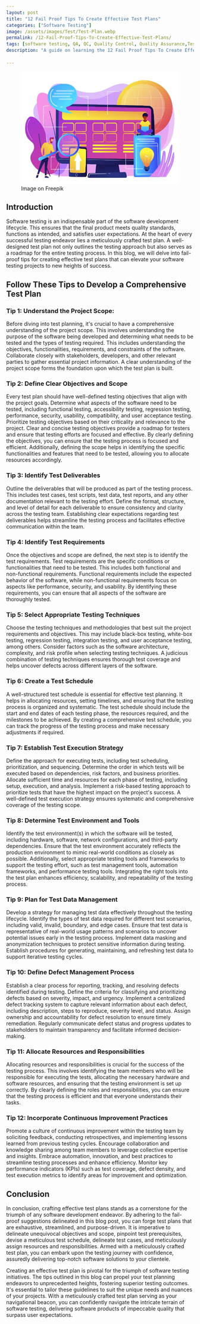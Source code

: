 ```yaml
---
layout: post
title: "12 Fail Proof Tips To Create Effective Test Plans"
categories: ["Software Testing"]
image: /assets/images/Test/Test-Plan.webp
permalink: /12-Fail-Proof-Tips-To-Create-Effective-Test-Plans/
tags: [software testing, QA, QC, Quality Control, Quality Assurance,Test Plan]
description: "A guide on learning the 12 Fail Proof Tips To Create Effective Test Plans for a successful testing endeavor."

---
```


<figure>
  <img src="/assets/images/Test/Test-Plan.webp" alt="How To Create A Test Plan" />
  <figcaption>Image on Freepik</figcaption>
</figure>

<style>
@media (max-width: 767px) {
  img {
    width: 390px;
    height: 290px;
    
  }
}
  
@media (min-width: 1000px) {
  img {
    width: 700px;
    height: 500px;
  }
}
</style>

## Introduction

Software testing is an indispensable part of the software development lifecycle. This ensures that the final product meets quality standards, functions as intended, and satisfies user expectations. At the heart of every successful testing endeavor lies a meticulously crafted test plan. A well-designed test plan not only outlines the testing approach but also serves as a roadmap for the entire testing process. In this blog, we will delve into fail-proof tips for creating effective test plans that can elevate your software testing projects to new heights of success.

## Follow These Tips to Develop a Comprehensive Test Plan

### Tip 1: Understand the Project Scope:
Before diving into test planning, it's crucial to have a comprehensive understanding of the project scope. This involves understanding the purpose of the software being developed and determining what needs to be tested and the types of testing required. This includes understanding the objectives, functionalities, requirements, and constraints of the software. Collaborate closely with stakeholders, developers, and other relevant parties to gather essential project information. A clear understanding of the project scope forms the foundation upon which the test plan is built.

### Tip 2: Define Clear Objectives and Scope
Every test plan should have well-defined testing objectives that align with the project goals. Determine what aspects of the software need to be tested, including functional testing, accessibility testing, regression testing, performance, security, usability, compatibility, and user acceptance testing. Prioritize testing objectives based on their criticality and relevance to the project. Clear and concise testing objectives provide a roadmap for testers and ensure that testing efforts are focused and effective. By clearly defining the objectives, you can ensure that the testing process is focused and efficient. Additionally, defining the scope helps in identifying the specific functionalities and features that need to be tested, allowing you to allocate resources accordingly.

### Tip 3: Identify Test Deliverables
Outline the deliverables that will be produced as part of the testing process. This includes test cases, test scripts, test data, test reports, and any other documentation relevant to the testing effort. Define the format, structure, and level of detail for each deliverable to ensure consistency and clarity across the testing team. Establishing clear expectations regarding test deliverables helps streamline the testing process and facilitates effective communication within the team.

### Tip 4: Identify Test Requirements
Once the objectives and scope are defined, the next step is to identify the test requirements. Test requirements are the specific conditions or functionalities that need to be tested. This includes both functional and non-functional requirements. Functional requirements include the expected behavior of the software, while non-functional requirements focus on aspects like performance, security, and usability. By identifying these requirements, you can ensure that all aspects of the software are thoroughly tested.

### Tip 5: Select Appropriate Testing Techniques
Choose the testing techniques and methodologies that best suit the project requirements and objectives. This may include black-box testing, white-box testing, regression testing, integration testing, and user acceptance testing, among others. Consider factors such as the software architecture, complexity, and risk profile when selecting testing techniques. A judicious combination of testing techniques ensures thorough test coverage and helps uncover defects across different layers of the software.

### Tip 6: Create a Test Schedule
A well-structured test schedule is essential for effective test planning. It helps in allocating resources, setting timelines, and ensuring that the testing process is organized and systematic. The test schedule should include the start and end dates of each testing phase, the resources required, and the milestones to be achieved. By creating a comprehensive test schedule, you can track the progress of the testing process and make necessary adjustments if required.

### Tip 7: Establish Test Execution Strategy
Define the approach for executing tests, including test scheduling, prioritization, and sequencing. Determine the order in which tests will be executed based on dependencies, risk factors, and business priorities. Allocate sufficient time and resources for each phase of testing, including setup, execution, and analysis. Implement a risk-based testing approach to prioritize tests that have the highest impact on the project's success. A well-defined test execution strategy ensures systematic and comprehensive coverage of the testing scope.

### Tip 8: Determine Test Environment and Tools
Identify the test environment(s) in which the software will be tested, including hardware, software, network configurations, and third-party dependencies. Ensure that the test environment accurately reflects the production environment to mimic real-world conditions as closely as possible. Additionally, select appropriate testing tools and frameworks to support the testing effort, such as test management tools, automation frameworks, and performance testing tools. Integrating the right tools into the test plan enhances efficiency, scalability, and repeatability of the testing process.

### Tip 9: Plan for Test Data Management
Develop a strategy for managing test data effectively throughout the testing lifecycle. Identify the types of test data required for different test scenarios, including valid, invalid, boundary, and edge cases. Ensure that test data is representative of real-world usage patterns and scenarios to uncover potential issues early in the testing process. Implement data masking and anonymization techniques to protect sensitive information during testing. Establish procedures for generating, maintaining, and refreshing test data to support iterative testing cycles.

### Tip 10: Define Defect Management Process
Establish a clear process for reporting, tracking, and resolving defects identified during testing. Define the criteria for classifying and prioritizing defects based on severity, impact, and urgency. Implement a centralized defect tracking system to capture relevant information about each defect, including description, steps to reproduce, severity level, and status. Assign ownership and accountability for defect resolution to ensure timely remediation. Regularly communicate defect status and progress updates to stakeholders to maintain transparency and facilitate informed decision-making.

### Tip 11: Allocate Resources and Responsibilities
Allocating resources and responsibilities is crucial for the success of the testing process. This involves identifying the team members who will be responsible for executing the tests, allocating the necessary hardware and software resources, and ensuring that the testing environment is set up correctly. By clearly defining the roles and responsibilities, you can ensure that the testing process is efficient and that everyone understands their tasks.

### Tip 12: Incorporate Continuous Improvement Practices
Promote a culture of continuous improvement within the testing team by soliciting feedback, conducting retrospectives, and implementing lessons learned from previous testing cycles. Encourage collaboration and knowledge sharing among team members to leverage collective expertise and insights. Embrace automation, innovation, and best practices to streamline testing processes and enhance efficiency. Monitor key performance indicators (KPIs) such as test coverage, defect density, and test execution metrics to identify areas for improvement and optimization.

## Conclusion

In conclusion, crafting effective test plans stands as a cornerstone for the triumph of any software development endeavor. By adhering to the fail-proof suggestions delineated in this blog post, you can forge test plans that are exhaustive, streamlined, and purpose-driven. It is imperative to delineate unequivocal objectives and scope, pinpoint test prerequisites, devise a meticulous test schedule, delineate test cases, and meticulously assign resources and responsibilities. Armed with a meticulously crafted test plan, you can embark upon the testing journey with confidence, assuredly delivering top-notch software solutions to your clientele.

Creating an effective test plan is pivotal for the triumph of software testing initiatives. The tips outlined in this blog can propel your test planning endeavors to unprecedented heights, fostering superior testing outcomes. It's essential to tailor these guidelines to suit the unique needs and nuances of your projects. With a meticulously crafted test plan serving as your navigational beacon, you can confidently navigate the intricate terrain of software testing, delivering software products of impeccable quality that surpass user expectations.

